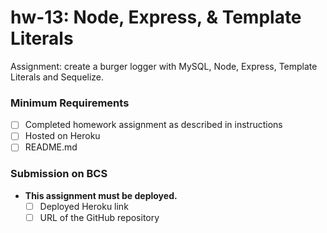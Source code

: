 # hw-13: Node, Express, & Template Literals

Assignment: create a burger logger with MySQL, Node, Express, Template Literals and Sequelize.

### Minimum Requirements
* [ ] Completed homework assignment as described in instructions
* [ ] Hosted on Heroku
* [ ] README.md

### Submission on BCS
* **This assignment must be deployed.**
  * [ ] Deployed Heroku link
  * [ ] URL of the GitHub repository
